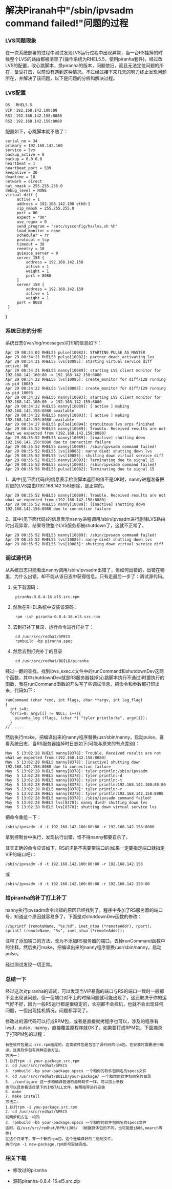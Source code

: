 解决Piranah中"/sbin/ipvsadm command failed!"问题的过程
====

### LVS问题现象

在一次系统部署的过程中测试发现LVS运行过程中出现异常，当一台RS挂掉的时候整个LVS的路由都被清空了(操作系统为RHEL5.5，使用piranha套件)。经过改LVS的配置，改心跳脚本，换piranha的版本，问题依旧，而且无法定位问题的所在，备受打击，以前没有遇到这种情况。不过经过接下来几天的努力终止发现问题所在，并解决了该问题，以下是问题的分析和解决过程。 

### LVS配置


    OS ：RHEL5.5 
    VIP：192.168.142.100:80 
    RS1：192.168.142.158:8080 
    RS2：192.168.142.159:8080


配置如下，心跳脚本就不贴了：


    serial_no = 34
    primary = 192.168.142.160
    service = lvs
    backup_active = 0
    backup = 0.0.0.0
    heartbeat = 1
    heartbeat_port = 539
    keepalive = 30
    deadtime = 18
    network = direct
    nat_nmask = 255.255.255.0
    debug_level = NONE
    virtual diff {
         active = 1
         address = 192.168.142.100 eth0:1
         vip_nmask = 255.255.255.0
         port = 80
         expect = "OK"
         use_regex = 0
         send_program = "/etc/sysconfig/ha/lvs.sh %h"
         load_monitor = none
         scheduler = rr
         protocol = tcp
         timeout = 30
         reentry = 10
         quiesce_server = 0
         server 158 {
             address = 192.168.142.158
             active = 1
             weight = 1
             port = 8080
         }
         server 159 {
             address = 192.168.142.159
             active = 1
             weight = 1
         port = 8080
     }
}


### 系统日志的分析

系统日志(/var/log/messages)打印的信息如下： 

 
    Apr 29 08:34:03 RHEL55 pulse[10082]: STARTING PULSE AS MASTER 
    Apr 29 08:34:21 RHEL55 pulse[10082]: partner dead: activating lvs 
    Apr 29 08:34:21 RHEL55 lvs[10085]: starting virtual service diff active: 80 
    Apr 29 08:34:21 RHEL55 nanny[10089]: starting LVS client monitor for 192.168.142.100:80 -> 192.168.142.158:8080 
    Apr 29 08:34:22 RHEL55 lvs[10085]: create_monitor for diff/128 running as pid 10089 
    Apr 29 08:34:22 RHEL55 lvs[10085]: create_monitor for diff/129 running as pid 10093 
    Apr 29 08:34:22 RHEL55 nanny[10093]: starting LVS client monitor for 192.168.142.100:80 -> 192.168.142.159:8080 
    Apr 29 08:34:22 RHEL55 nanny[10089]: [ active ] making 192.168.142.158:8080 available 
    Apr 29 08:34:22 RHEL55 nanny[10093]: [ active ] making 192.168.142.159:8080 available 
    Apr 29 08:34:27 RHEL55 pulse[10094]: gratuitous lvs arps finished 
    Apr 29 08:35:52 RHEL55 nanny[10089]: Trouble. Received results are not what we expected from (192.168.142.158:8080) 
    Apr 29 08:35:52 RHEL55 nanny[10089]: [inactive] shutting down 192.168.142.158:8080 due to connection failure 
    Apr 29 08:35:52 RHEL55 nanny[10089]: /sbin/ipvsadm command failed! 
    Apr 29 08:35:52 RHEL55 lvs[10085]: nanny died! shutting down lvs 
    Apr 29 08:35:52 RHEL55 lvs[10085]: shutting down virtual service diff 
    Apr 29 08:35:52 RHEL55 nanny[10093]: Terminating due to signal 15 
    Apr 29 08:35:52 RHEL55 nanny[10093]: /sbin/ipvsadm command failed! 
    Apr 29 08:36:56 RHEL55 pulse[10082]: Terminating due to signal 15 


1、其中(见下面代码)的信息表示检测脚本返回的值不是OK时，nanny进程准备把对应的LVS路由(192.168.142.158)删除，是正常的。


    Apr 29 08:35:52 RHEL55 nanny[10089]: Trouble. Received results are not what we expected from (192.168.142.158:8080) 
    Apr 29 08:35:52 RHEL55 nanny[10089]: [inactive] shutting down 192.168.142.158:8080 due to connection failure 


2、其中(见下面代码)的信息表示nanny进程调用/sbin/ipvsadm进行删除LVS路由时出现异常，结果导致整个LVS服务都被shutdown了，这就不正常了。


    Apr 29 08:35:52 RHEL55 nanny[10089]: /sbin/ipvsadm command failed! 
    Apr 29 08:35:52 RHEL55 lvs[10085]: nanny died! shutting down lvs 
    Apr 29 08:35:52 RHEL55 lvs[10085]: shutting down virtual service diff


### 调试源代码

从系统日志只能看出nanny调用/sbin/ipvsadm出错了，但如何出错的，出错在哪里，为什么出错，却不能从该日志中获得信息。只有走最后一步了：调试源代码。 

1. 先下载源码： 


        piranha-0.8.4-16.el5.src.rpm


2. 然后在RHEL系统中安装该源码： 


        rpm -ivh piranha-0.8.4-16.el5.src.rpm


3. 去到打补丁目录，运行命令进行打补丁： 


        cd /usr/src/redhat/SPECS
        rpmbuild -bp piranha.spec


4. 然后去到打完补丁的目录


        cd /usr/src/redhat/BUILD/piranha


经过一翻的查找，找到ipvs_exec.c文件中的runCommand和shutdownDev这两个函数，其中shutdownDev就是RS服务器挂掉(心跳脚本执行不通过)时要执行的函数，我在runCommand函数的开头写了些调试信息，把命令和参数都打印出来，代码如下：


    runCommand (char *cmd, int flags, char **argv, int log_flag)
    {
      int i=0;
      for(i=0; argv[i] != NULL; i++){
        piranha_log (flags, (char *) "tyler println:%s", argv[i]);
      }
    //......


然后执行make，把编译出来的nanny程序替换/usr/sbin/nanny，启动pulse，查看系统日志，当RS服务器挂掉时日志如下(可能与原来的有点差别)： 


    May  5 13:02:28 RHEL5 nanny[8378]: Trouble. Received results are not what we expected from (192.168.142.158:8080) 
    May  5 13:02:28 RHEL5 nanny[8378]: [inactive] shutting down 192.168.142.158:8080 due to connection failure 
    May  5 13:02:28 RHEL5 nanny[8378]: tyler println:/sbin/ipvsadm 
    May  5 13:02:28 RHEL5 nanny[8378]: tyler println:-d 
    May  5 13:02:28 RHEL5 nanny[8378]: tyler println:-t 
    May  5 13:02:28 RHEL5 nanny[8378]: tyler println:192.168.142.100:80:80 
    May  5 13:02:28 RHEL5 nanny[8378]: tyler println:-r 
    May  5 13:02:28 RHEL5 nanny[8378]: tyler println:192.168.142.158:8080 
    May  5 13:02:28 RHEL5 nanny[8378]: /sbin/ipvsadm command failed! 
    May  5 13:02:28 RHEL5 lvs[8370]: nanny died! shutting down lvs 
    May  5 13:02:28 RHEL5 lvs[8370]: shutting down virtual service lvs 


把命令重组一下： 


    /sbin/ipvsadm -d -t 192.168.142.100:80:80 -r 192.168.142.158:8080


拿到控制台中执行，发现执行出错，怪不得nanny都要自杀了。 

其实正确的命令应该如下，RS的IP是不需要带端口的(如果一定要指定端口就指定VIP的端口吧)：


    /sbin/ipvsadm -d -t 192.168.142.100:80:80 -r 192.168.142.158


或


    /sbin/ipvsadm -d -t 192.168.142.100:80:80 -r 192.168.142.158:80


### 给piranha的补丁打上补丁

nanny执行ipvsadm命令出错的原因已经找到了，程序中多加了RS服务器的端口号，知道这个原因就容易多了，下面是对shutdownDev函数的修改：


    //sprintf (remoteName, "%s:%d", inet_ntoa (*remoteAddr), rport);
    sprintf (remoteName, "%s", inet_ntoa (*remoteAddr));


注释了添加端口的方法，改为不添加RS服务器的端口。去掉runCommand函数中的注释，然后执行make，把编译出来的nanny程序替换/usr/sbin/nanny，启动pulse。 

经过测试发现一切正常。

### 总结一下 

经过这次对piranha的调试，可以发现当VIP暴露的端口与RS的端口一致时一般都不会出现该问题，但一但端口对不上的时候问题就可能出现了，这还取决于你的运气好不好，因为一般RS运行都是很稳定的，长期都不会挂机，也就不会出现任何问题，一但出现挂机情况，问题都浮现了。 

修改过的源代码可以打成RPM包，或者是直接就拷程序也可以，涉及的程序有lvsd，pulse，nanny，直接覆盖原程序就OK了，如果要打成RPM包，下面摘录了打RPM包的过程： 


    有些软件包是以.src.rpm结尾的，这类软件包是包含了源代码的rpm包，在安装时需要进行编译。这类软件包有两种安装方法， 
    方法一： 
    1.执行rpm -i your-package.src.rpm 
    2. cd /usr/src/redhat/SPECS 
    3. rpmbuild -bp your-package.specs 一个和你的软件包同名的specs文件 
    4. cd /usr/src/redhat/BUILD/your-package/ 一个和你的软件包同名的目录 
    5. ./configure 这一步和编译普通的源码软件一样，可以加上参数
    也可以具体看该目录下的INSTALL文件，按照指导进行安装
    6. make 
    7. make install
    方法二: 
    1.执行rpm -i you-package.src.rpm 
    2. cd /usr/src/redhat/SPECS 
    前两步和方法一相同 
    3. rpmbuild -bb your-package.specs 一个和你的软件包同名的specs文件 
    这时，在/usr/src/redhat/RPM/i386/ （根据具体包的不同，也可能是i686,noarch等等) 
    在这个目录下，有一个新的rpm包，这个是编译好的二进制文件。 
    执行rpm -i new-package.rpm即可安装完成。


### 相关下载

* 修改过的piranha

* 源码piranha-0.8.4-16.el5.src.zip



